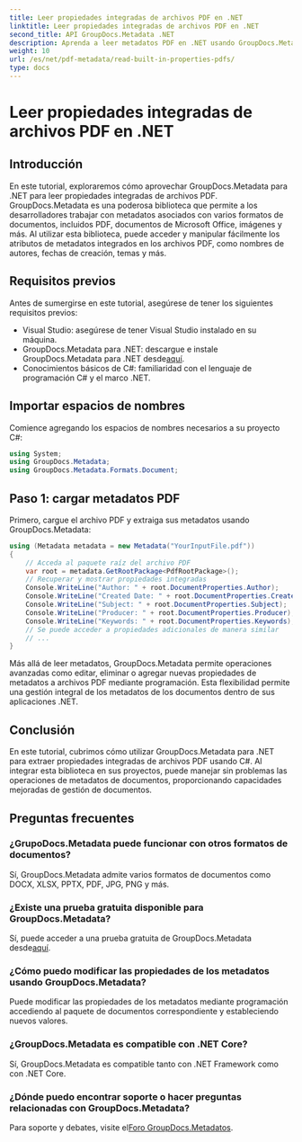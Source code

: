 ```yaml
---
title: Leer propiedades integradas de archivos PDF en .NET
linktitle: Leer propiedades integradas de archivos PDF en .NET
second_title: API GroupDocs.Metadata .NET
description: Aprenda a leer metadatos PDF en .NET usando GroupDocs.Metadata. Acceda a nombres de autores, fechas de creación, temas y más con código C#.
weight: 10
url: /es/net/pdf-metadata/read-built-in-properties-pdfs/
type: docs
---
```

# Leer propiedades integradas de archivos PDF en .NET

## Introducción
En este tutorial, exploraremos cómo aprovechar GroupDocs.Metadata para .NET para leer propiedades integradas de archivos PDF. GroupDocs.Metadata es una poderosa biblioteca que permite a los desarrolladores trabajar con metadatos asociados con varios formatos de documentos, incluidos PDF, documentos de Microsoft Office, imágenes y más. Al utilizar esta biblioteca, puede acceder y manipular fácilmente los atributos de metadatos integrados en los archivos PDF, como nombres de autores, fechas de creación, temas y más.
## Requisitos previos
Antes de sumergirse en este tutorial, asegúrese de tener los siguientes requisitos previos:
- Visual Studio: asegúrese de tener Visual Studio instalado en su máquina.
-  GroupDocs.Metadata para .NET: descargue e instale GroupDocs.Metadata para .NET desde[aquí](https://releases.groupdocs.com/metadata/net/).
- Conocimientos básicos de C#: familiaridad con el lenguaje de programación C# y el marco .NET.

## Importar espacios de nombres
Comience agregando los espacios de nombres necesarios a su proyecto C#:
```csharp
using System;
using GroupDocs.Metadata;
using GroupDocs.Metadata.Formats.Document;
```
## Paso 1: cargar metadatos PDF
Primero, cargue el archivo PDF y extraiga sus metadatos usando GroupDocs.Metadata:
```csharp
using (Metadata metadata = new Metadata("YourInputFile.pdf"))
{
    // Acceda al paquete raíz del archivo PDF
    var root = metadata.GetRootPackage<PdfRootPackage>();
    // Recuperar y mostrar propiedades integradas
    Console.WriteLine("Author: " + root.DocumentProperties.Author);
    Console.WriteLine("Created Date: " + root.DocumentProperties.CreatedDate);
    Console.WriteLine("Subject: " + root.DocumentProperties.Subject);
    Console.WriteLine("Producer: " + root.DocumentProperties.Producer);
    Console.WriteLine("Keywords: " + root.DocumentProperties.Keywords);
    // Se puede acceder a propiedades adicionales de manera similar
    // ...
}
```
Más allá de leer metadatos, GroupDocs.Metadata permite operaciones avanzadas como editar, eliminar o agregar nuevas propiedades de metadatos a archivos PDF mediante programación. Esta flexibilidad permite una gestión integral de los metadatos de los documentos dentro de sus aplicaciones .NET.
## Conclusión
En este tutorial, cubrimos cómo utilizar GroupDocs.Metadata para .NET para extraer propiedades integradas de archivos PDF usando C#. Al integrar esta biblioteca en sus proyectos, puede manejar sin problemas las operaciones de metadatos de documentos, proporcionando capacidades mejoradas de gestión de documentos.

## Preguntas frecuentes
### ¿GrupoDocs.Metadata puede funcionar con otros formatos de documentos?
Sí, GroupDocs.Metadata admite varios formatos de documentos como DOCX, XLSX, PPTX, PDF, JPG, PNG y más.
### ¿Existe una prueba gratuita disponible para GroupDocs.Metadata?
Sí, puede acceder a una prueba gratuita de GroupDocs.Metadata desde[aquí](https://releases.groupdocs.com/).
### ¿Cómo puedo modificar las propiedades de los metadatos usando GroupDocs.Metadata?
Puede modificar las propiedades de los metadatos mediante programación accediendo al paquete de documentos correspondiente y estableciendo nuevos valores.
### ¿GroupDocs.Metadata es compatible con .NET Core?
Sí, GroupDocs.Metadata es compatible tanto con .NET Framework como con .NET Core.
### ¿Dónde puedo encontrar soporte o hacer preguntas relacionadas con GroupDocs.Metadata?
 Para soporte y debates, visite el[Foro GroupDocs.Metadatos](https://forum.groupdocs.com/c/metadata/14).